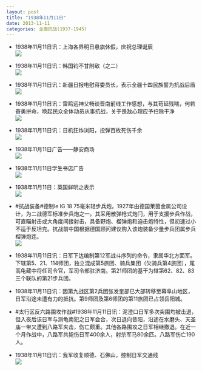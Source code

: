 ```yaml
---
layout: post
title: "1938年11月11日"
date: 2013-11-11
categories: 全面抗战(1937-1945)
---
```


<meta name="referrer" content="no-referrer" />

- 1938年11月11日讯：上海各界明日悬旗休假，庆祝总理诞辰 <br/><img src="https://ww1.sinaimg.cn/large/aca367d8jw1eahfps6h8sj20720e50ue.jpg" />

- 1938年11月11日讯：韩国钧不甘附敌（之二） <br/><img src="https://ww1.sinaimg.cn/large/aca367d8jw1eahdzcyujpj20cs0kpadz.jpg" />

- 1938年11月11日讯：新疆日报电慰蒋委员长，表示全疆十四民族誓为抗战后盾 <br/><img src="https://ww4.sinaimg.cn/large/aca367d8jw1eahc8wtjc5j203k0amq33.jpg" />

- 1938年11月11日讯：雷鸣远神父畅谈晋南前线工作感想，与其苟延残喘，何若奋勇拼命，唤起民众全体动员从事抗战，关于畏敌心理应予扫除干净 <br/><img src="https://ww2.sinaimg.cn/large/aca367d8jw1eah8s3jpjhj20cs0w47c4.jpg" />

- 1938年11月11日讯：日机狂炸浏阳，投弹百枚死伤千余 <br/><img src="https://ww4.sinaimg.cn/large/aca367d8jw1eah71pdls1j20cg0bhtb1.jpg" />

- 1938年11月11日广告——静安商场 <br/><img src="https://ww4.sinaimg.cn/large/aca367d8jw1eah5b7ryj2j20cx0hgn12.jpg" />

- 1938年11月11日学生书店广告 <br/><img src="https://ww1.sinaimg.cn/large/aca367d8jw1eah03wtr79j20l0071wgv.jpg" />

- 1938年11月11日：英国鲜明之表示 <br/><img src="https://ww1.sinaimg.cn/large/aca367d8jw1eagydfy0mmj20cs0hfjxn.jpg" />

- #抗战装备#德制le IG 18 75毫米轻步兵炮，1927年由德国莱茵金属公司设计，为二战德军标准步兵炮之一。其采用散弹枪式炮闩，用于支援步兵作战，可直瞄射击或大角度间接射击，具备野炮、榴弹炮和迫击炮特性，但初速过小不适于反坦克。抗战前中国根据德国顾问建议购入该炮装备少量步兵团属步兵榴弹炮连。 <br/><img src="https://ww1.sinaimg.cn/large/aca367d8jw1eagwcjfxmxj20go10w41l.jpg" />

- 1938年11月11日讯：日军下达编制第12军战斗序列的命令，隶属华北方面军。下辖第5、21、114师团，独立混成第5旅团、骑兵集团（欠骑兵第4旅团），尾高龟藏中将任司令官，军司令部驻济南。第21师团的基干为辖第62、82、83三个联队的第21步兵团。 

- 1938年11月11日讯：因第九战区第2兵团张发奎部已大部转移至幕阜山地区，日军沿途未遭有力的抵抗。第9师团及第6师团的第11旅团已占领岳阳城。 

- #太行区反六路围攻作战#1938年11月11日讯：泥澄口日军多次突围均被击退，但入夜后该日军与测龟南犯之日军会合，次日退向昔阳，沿途在水磨头、天圣庙一带又遭到八路军夹击，伤亡颇重。其他各路围攻之日军相继撤退。在近一个月作战中，八路军共毙伤日军400余人，射杀军马80余匹。八路军伤亡190人。 

- 1938年11月11日讯：我军收复顺德、石佛山，控制日军交通线 <br/><img src="https://ww4.sinaimg.cn/large/aca367d8jw1eagppapqtzj205a0fg0tu.jpg" />

